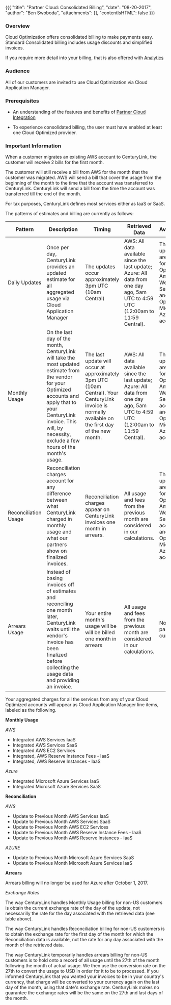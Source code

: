 {{{
  "title": "Partner Cloud: Consolidated Billing",
  "date": "08-20-2017",
  "author": "Ben Swoboda",
  "attachments": [],
  "contentIsHTML": false
}}}

### Overview

Cloud Optimization offers consolidated billing to make payments easy. Standard Consolidated billing includes usage discounts and simplified invoices.

If you require more detail into your billing, that is also offered with [Analytics](./CloudApplicationManagerAnalyticsUI.md)

### Audience

All of our customers are invited to use Cloud Optimization via Cloud Application Manager.

### Prerequisites

* An understanding of the features and benefits of [Partner Cloud Integration](./partner-cloud-integration.md)

* To experience consolidated billing, the user must have enabled at least one Cloud Optimized provider.


### Important Information
When a customer migrates an existing AWS account to CenturyLink, the customer will receive 2 bills for the first month.

The customer will still receive a bill from AWS for the month that the customer was migrated. AWS will send a bill that cover the usage from the beginning of the month to the time that the account was transferred to CenturyLink. CenturyLink will send a bill from the time the account was transferred till the end of the month.

For tax purposes, CenturyLink defines most services either as IaaS or SaaS.

The patterns of estimates and billing are currently as follows:

Pattern | Description | Timing | Retrieved Data | Availability
--- | --- | --- | --- | ---
Daily Updates | Once per day, CenturyLink provides an updated estimate for all aggregated usage via Cloud Application Manager | The updates occur approximately 3pm UTC (10am Central) | AWS: All data available since the last update; Azure: All data from one day ago, 5am UTC to 4:59 UTC (12:00am to 11:59 Central). | These updates are made for Optimized Amazon Web Services and Optimized Microsoft Azure accounts.
Monthly Usage | On the last day of the month, CenturyLink will take the most updated estimate from the vendor for your Optimized accounts and apply that to your CenturyLink invoice. This will, by necessity, exclude a few hours of the month's usage. | The last update will occur at approximately 3pm UTC (10am Central). Your CenturyLink invoice is normally available on the first day of the new month. | AWS: All data available since the last update; Azure: All data from one day ago, 5am UTC to 4:59 UTC (12:00am to 11:59 Central).   | These updates are made for Optimized Amazon Web Services accounts and Optimized Microsoft Azure accounts.
Reconciliation Usage | Reconciliation charges account for any difference between what CenturyLink charged in monthly usage and what our partners show on finalized invoices. | Reconciliation charges appear on CenturyLink invoices one month in arrears.  | All usage and fees from the previous month are considered in our calculations. |These updates are made for Optimized Amazon Web Services accounts and Optimized Microsoft Azure accounts.
Arrears Usage | Instead of basing invoices off of estimates and reconciling one month later, CenturyLink waits until the vendor's invoice has been finalized before collecting the usage data and providing an invoice.  | Your entire month's usage will be will be billed one month in arrears |  All usage and fees from the previous month are considered in our calculations.  | No partners, currently

Your aggregated charges for all the services from any of your Cloud Optimized accounts  will appear as Cloud Application Manager line items, labeled as the following.

**Monthly Usage**

*AWS*
* Integrated AWS Services IaaS
* Integrated AWS Services SaaS
* Integrated AWS EC2 Services
* Integrated, AWS Reserve Instance Fees - IaaS
* Integrated, AWS Reserve Instances - IaaS

*Azure*
* Integrated Microsoft Azure Services IaaS
* Integrated Microsoft Azure Services SaaS



**Reconciliation**

*AWS*
* Update to Previous Month AWS Services IaaS
* Update to Previous Month  AWS Services SaaS
* Update to Previous Month  AWS EC2 Services
* Update to Previous Month AWS Reserve Instance Fees - IaaS
* Update to Previous Month  AWS Reserve Instances - IaaS

*AZURE*
* Update to Previous Month Microsoft Azure Services SaaS
* Update to Previous Month Microsoft Azure Services IaaS


**Arrears**

Arrears billing will no longer be used for Azure after October 1, 2017.


  *Exchange Rates*

  The way CenturyLink handles Monthly Usage billing for non-US customers is obtain the current exchange rate of the day of the update, not necessarilly the rate for the day associated with the retrieved data (see table above).

  The way CenturyLink handles Reconciliation billing for non-US customers is to obtain the exchange rate for the first day of the month for which the Reconciliation data is available, not the rate for any day associated with the month of the retrieved data.

  The way CenturyLink temporarily handles arrears billing for non-US customers is to hold onto a record of all usage until the 27th of the month following the month of actual usage. We then use the conversion rate on the 27th to convert the usage to USD in order for it to be to processed. If you informed CenturyLink that you wanted your invoices to be in your country's currency, that charge will be converted to your currency again on the last day of the month, using that date's exchange rate. CenturyLink makes no guarantee the exchange rates will be the same on the 27th and last days of the month.
